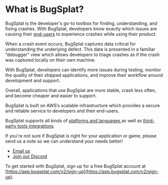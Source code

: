 # What is BugSplat?

BugSplat is the developer's go-to toolbox for finding, understanding, and fixing crashes. With BugSplat, developers know exactly which issues are causing their [end-users](../education/bugsplat-terminology.md#end-users) to experience crashes while using their product. 

When a crash event occurs, BugSplat captures data critical for understanding the underlying defect. This data is presented in a familiar “debugger” view which allows developers to triage crashes as if the crash was captured locally on their own machine. 

With BugSplat, developers can identify more issues during testing, monitor the quality of their shipped applications, and improve their workflow around development and support. 

Overall, applications that use BugSplat are more stable, crash less often, and become cheaper and easier to support.

BugSplat is built on AWS’s scalable infrastructure which provides a secure and reliable service to developers and their end-users.

BugSplat supports all kinds of [platforms and languages ](../introduction/getting-started/integrations/)as well as [third-party tools integrations](../introduction/development/integrating-with-tools/). 

If you're not sure if BugSplat is right for your application or game, please send us a note so we can understand your needs better!

* [Email us](mailto:hi@bugsplat.com)
* [Join our Discord](https://discord.gg/K4KjjRV5ve)

To get started with BugSplat, sign up for a free BugSplat account at [https://app.bugsplat.com/v2/sign-up](https://app.bugsplat.com/v2/sign-up).



